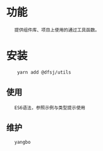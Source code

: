 # 功能
```shell
   提供组件库、项目上使用的通过工具函数。 
```
# 安装
```shell
    yarn add @dfsj/utils
```
## 使用

``` 
   ES6语法，参照示例与类型提示使用
```
## 维护
```shell
   yangbo
```
